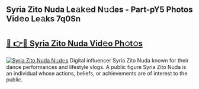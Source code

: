 ## Syria Zito Nuda Le𝚊k𝚎d N𝚞𝚍es - Part-pY5 Photos Vid𝚎o Le𝚊ks 7q0Sn

# <h2><a href="http://fbeuf8.evod.top/?m=Syria+Zito+Nuda">🔗 👉🔴 Syria Zito Nuda Vid𝚎o Ph𝚘t𝚘s</a></h2>

[![Syria Zito Nuda N𝚞d𝚎s](https://i.imgur.com/8V9OHl7.gif)](http://fbeuf8.evod.top/?m=Syria+Zito+Nuda)
Digital influencer Syria Zito Nuda known for their dance performances and lifestyle vlogs. A public figure Syria Zito Nuda is an individual whose actions, beliefs, or achievements are of interest to the public. 
